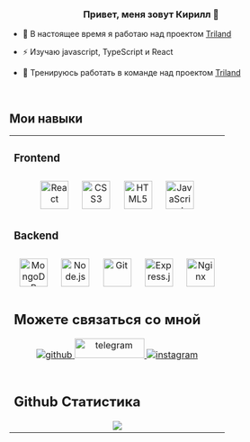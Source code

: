 ### <div align="center">Привет, меня зовут Кирилл 👋</div>  
  

- 🔭 В настоящее время я работаю над проектом [Triland](https://github.com/04Fox04/Triland)  
  

- ⚡ Изучаю javascript, TypeScript и React 
  

- 👯 Тренируюсь работать в команде над проектом [Triland](https://github.com/04Fox04/Triland)  
  

<br/>  


## Мои навыки  
<table><tr><td valign="top" width="100%">



### Frontend  
<div align="center">  
<a href="https://reactjs.org/" target="_blank"><img style="margin: 10px" src="https://profilinator.rishav.dev/skills-assets/react-original-wordmark.svg" alt="React" height="50" /></a>  
<a href="https://www.w3schools.com/css/" target="_blank"><img style="margin: 10px" src="https://profilinator.rishav.dev/skills-assets/css3-original-wordmark.svg" alt="CSS3" height="50" /></a>  
<a href="https://en.wikipedia.org/wiki/HTML5" target="_blank"><img style="margin: 10px" src="https://profilinator.rishav.dev/skills-assets/html5-original-wordmark.svg" alt="HTML5" height="50" /></a>  
<a href="https://www.javascript.com/" target="_blank"><img style="margin: 10px" src="https://profilinator.rishav.dev/skills-assets/javascript-original.svg" alt="JavaScript" height="50"  /></a>  
</div>




### Backend  
<div align="center">  
<a href="https://www.mongodb.com/" target="_blank"><img style="margin: 10px" src="https://profilinator.rishav.dev/skills-assets/mongodb-original-wordmark.svg" alt="MongoDB" height="50" /></a>  
<a href="https://nodejs.org/" target="_blank"><img style="margin: 10px" src="https://profilinator.rishav.dev/skills-assets/nodejs-original-wordmark.svg" alt="Node.js" height="50" /></a>  
<a href="https://github.com/" target="_blank"><img style="margin: 10px" src="https://profilinator.rishav.dev/skills-assets/git-scm-icon.svg" alt="Git" height="50" /></a>  
<a href="https://expressjs.com/" target="_blank"><img style="margin: 10px" src="https://profilinator.rishav.dev/skills-assets/express-original-wordmark.svg" alt="Express.js" height="50" /></a>  
<a href="https://www.nginx.com/" target="_blank"><img style="margin: 10px" src="https://profilinator.rishav.dev/skills-assets/nginx-original.svg" alt="Nginx" height="50" /></a>  
</div>




## Можете связаться со мной  
<div align="center">
<a href="https://github.com/04Fox04" target="_blank">
<img src=https://img.shields.io/badge/github-%2324292e.svg?&style=for-the-badge&logo=github&logoColor=white alt=github style="margin-bottom: 5px;" />
</a>
<a href="https://t.me/K_i_r_i_l_l_S_O" target="_blank">
<img src=https://www.studio-parquet.ru/image/telegram.png alt=telegram style="margin-bottom: 5px;"  height="35" width="124"/>
</a> 
<a href="https://instagram.com/kir._?igshid=OGQ5ZDc2ODk2ZA%3D%3D&utm_source=qr" target="_blank">
<img src=https://img.shields.io/badge/instagram-%23000000.svg?&style=for-the-badge&logo=instagram&logoColor=white alt=instagram style="margin-bottom: 5px;" />
</a>  
</div> 
  

<br/>  


## Github Статистика
<div align="center"><img src="https://github-readme-stats.vercel.app/api?username=04Fox04&show_icons=true&count_private=true&hide_border=true" align="center" /></div>  
